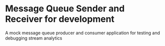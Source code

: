 # Message Queue Sender and Receiver for development

A mock message queue producer and consumer application for testing and debugging stream analytics

